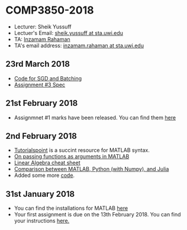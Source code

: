 # COMP3850-2018
* Lecturer: Sheik Yussuff
* Lectuer's Email: [sheik.yussuff at sta.uwi.edu](mailto:sheik.yussuff@sta.uwi.edu)
* TA: [Inzamam Rahaman](https://inzamamrahaman.github.io)
* TA's email address: [inzamam.rahaman at sta.uwi.edu](mailto:inzamam.rahaman@sta.uwi.edu)


## 23rd March 2018
* [Code for SGD and Batching](https://github.com/InzamamRahaman/COMP3850-2018/tree/master/code/SGD%20code)
* [Assignment #3 Spec](https://github.com/InzamamRahaman/COMP3850-2018/blob/master/assignments/COMP%203850%20-%20A3.docx)

## 21st February 2018
* Assignmnet #1 marks have been released. You can find them [here](https://github.com/InzamamRahaman/COMP3850-2018/blob/master/assignments/COMP3850%20Assignment%20%231%20Marks.xlsx) 

## 2nd February 2018
* [Tutorialspoint](https://www.tutorialspoint.com/matlab/index.htm) is a succint resource for MATLAB syntax.
* [On passing functions as arguments in MATLAB](https://www.mathworks.com/help/matlab/matlab_prog/pass-a-function-to-another-function.html)
* [Linear Algebra cheat sheet](http://www.souravsengupta.com/cds2016/lectures/Savov_Notes.pdf)
* [Comparison between MATLAB, Python (with Numpy), and Julia](https://cheatsheets.quantecon.org/)
* Added some more [code](https://github.com/InzamamRahaman/COMP3850-2018/tree/master/code).

## 31st January 2018
* You can find the installations for MATLAB [here](https://github.com/InzamamRahaman/COMP3850-2018/blob/master/Docs/MATLAB-install-instructions.pdf)
* Your first assignment is due on the 13th February 2018. You can find your instructions [here.](https://github.com/InzamamRahaman/COMP3850-2018/blob/master/assignments/Assignment%201.pdf)

